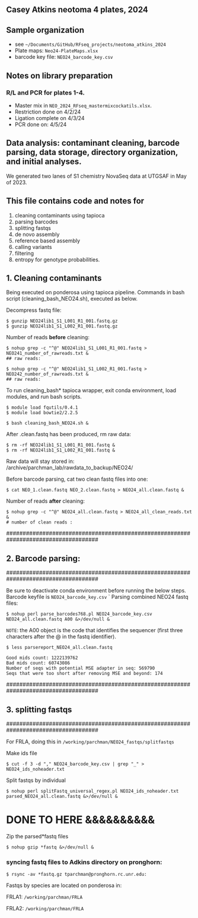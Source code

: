 
## Casey Atkins neotoma 4 plates, 2024


## Sample organization
- see `~/Documents/GitHub/RFseq_projects/neotoma_atkins_2024`
- Plate maps: `Neo24-PlateMaps.xlsx`
- barcode key file: `NEO24_barcode_key.csv`


## Notes on library preparation

### R/L and PCR for plates 1-4. 

- Master mix in `NEO_2024_RFseq_mastermixcockatils.xlsx`.
- Restriction done on 4/2/24
- Ligation complete on 4/3/24
- PCR done on: 4/5/24

## Data analysis: contaminant cleaning, barcode parsing, data storage, directory organization, and initial analyses.

We generated two lanes of S1 chemistry NovaSeq data at UTGSAF in May of 2023. 


## This file contains code and notes for
1) cleaning contaminants using tapioca
2) parsing barcodes
3) splitting fastqs 
4) de novo assembly
5) reference based assembly
6) calling variants
7) filtering
8) entropy for genotype probabilities.

## 1. Cleaning contaminants

Being executed on ponderosa using tapioca pipeline. Commands in bash script (cleaning_bash_NEO24.sh), executed as below.

Decompress fastq file:

    $ gunzip NEO24lib1_S1_L001_R1_001.fastq.gz
    $ gunzip NEO24lib1_S1_L002_R1_001.fastq.gz

Number of reads **before** cleaning:

    $ nohup grep -c "^@" NEO24lib1_S1_L001_R1_001.fastq > NEO241_number_of_rawreads.txt &
    ## raw reads: 

    $ nohup grep -c "^@" NEO24lib1_S1_L002_R1_001.fastq > NEO242_number_of_rawreads.txt &
    ## raw reads:

To run cleaning_bash* tapioca wrapper, exit conda environment, load modules, and run bash scripts.

    $ module load fqutils/0.4.1
    $ module load bowtie2/2.2.5
    
    $ bash cleaning_bash_NEO24.sh &



After .clean.fastq has been produced, rm raw data:

    $ rm -rf NEO24lib1_S1_L001_R1_001.fastq &
    $ rm -rf NEO24lib1_S1_L002_R1_001.fastq &


Raw data will stay stored in: /archive/parchman_lab/rawdata_to_backup/NEO24/

Before barcode parsing, cat two clean fastq files into one:

    $ cat NEO_1.clean.fastq NEO_2.clean.fastq > NEO24_all.clean.fastq &


Number of reads **after** cleaning:

    $ nohup grep -c "^@" NEO24_all.clean.fastq > NEO24_all_clean_reads.txt &
    # number of clean reads : 

####################################################################################
## 2. Barcode parsing:
####################################################################################

Be sure to deactivate conda environment before running the below steps. Barcode keyfile is `NEO24_barcode_key.csv`
`
Parsing combined NEO24 fastq files:

    $ nohup perl parse_barcodes768.pl NEO24_barcode_key.csv NEO24_all.clean.fastq A00 &>/dev/null &



`NOTE`: the A00 object is the code that identifies the sequencer (first three characters after the @ in the fastq identifier).

    $ less parsereport_NEO24_all.clean.fastq 

    Good mids count: 1222139762
    Bad mids count: 60743086
    Number of seqs with potential MSE adapter in seq: 569790
    Seqs that were too short after removing MSE and beyond: 174


####################################################################################
## 3. splitting fastqs
####################################################################################

For FRLA, doing this in `/working/parchman/NEO24_fastqs/splitfastqs`

Make ids file

    $ cut -f 3 -d "," NEO24_barcode_key.csv | grep "_" > NEO24_ids_noheader.txt


Split fastqs by individual

    $ nohup perl splitFastq_universal_regex.pl NEO24_ids_noheader.txt parsed_NEO24_all.clean.fastq &>/dev/null &



# DONE TO HERE &&&&&&&&&&


Zip the parsed*fastq files

    $ nohup gzip *fastq &>/dev/null &

### syncing fastq files to Adkins directory on pronghorn:


    $ rsync -av *fastq.gz tparchman@pronghorn.rc.unr.edu:
Fastqs by species are located on ponderosa in:

FRLA1:
`/working/parchman/FRLA`

FRLA2:
`/working/parchman/FRLA`

